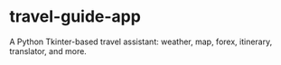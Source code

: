 # travel-guide-app
A Python Tkinter-based travel assistant: weather, map, forex, itinerary, translator, and more.
